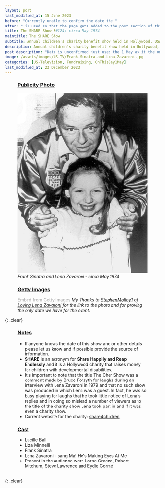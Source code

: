 ```yaml
---
layout: post
last_modified_at: 15 June 2023
before: "Currently unable to confirm the date the "
after: " is used so that the page gets added to the post section of this website."
title: The SHARE Show &#124; circa May 1974
maintitle: The SHARE Show
subtitle: Annual children's charity benefit show held in Hollywood, USA circa May 1974
description: Annual children's charity benefit show held in Hollywood, USA circa May 1974.
post_description: "Date is unconfirmed just used the 1 May as it the only date we currently have: Annual children's charity benefit show held in Hollywood, USA circa May 1974."
image: /assets/images/US-TV/Frank-Sinatra-and-Lena-Zavaroni.jpg
categories: [US-Television, Fundraising, OnThisDay1May]
last_modified_at: 23 December 2023
---
```


<figure class="fig1">
<figcaption>
<h3 id="publicity-photo"><a href="#publicity-photo">Publicity Photo</a></h3>
</figcaption>
<a href="/assets/images/US-TV/Frank-Sinatra-and-Lena-Zavaroni.jpg"><img src="/assets/images/US-TV/Frank-Sinatra-and-Lena-Zavaroni.jpg" class="full-width zoom-in"></a>
<figcaption>
<cite>Frank Sinatra and Lena Zavaroni - circa May 1974</cite>
</figcaption>
</figure>

<figure class="fig2">
<h3 id="getty"><a href="#getty">Getty Images</a></h3>
<a id='MCy8JodPSON1aU7HiGD9vg' class='gie-single' href='http://www.gettyimages.com/detail/103908505' target='_blank' style='color:#a7a7a7;text-decoration:none;font-weight:normal !important;border:none;display:inline-block;'>Embed from Getty Images</a><script>window.gie=window.gie||function(c){(gie.q=gie.q||[]).push(c)};gie(function(){gie.widgets.load({id:'MCy8JodPSON1aU7HiGD9vg',sig:'I97xSG1vEhL6-ZVE7yxXYFPPmX0aHuZHrcC9zqQBs_M=',w:'400px',h:'594px',items:'103908505',caption: true ,tld:'com',is360: false })});</script><script src='//embed-cdn.gettyimages.com/widgets.js' charset='utf-8' async></script>
<cite>My Thanks to <a class="external-link" href="https://github.com/StephenMolloy1">StephenMolloy1</a> of <a href="/research#l">Loving Lena Zavaroni</a> for the link to the photo and for proving the only date we have for the event.</cite>
</figure>

{: .clear}

<figure class="fig3">
<figcaption>
<h3 id="notes"><a href="#notes">Notes</a></h3>
<ul>
<li>If anyone knows the date of this show and or other details please let us know and if possible provide the source of information.</li>
<li><strong>SHARE</strong> is an acronym for <strong>Share Happily and Reap Endlessly</strong> and it is a Hollywood charity that raises money for children with developmental disabilities.</li>
<li>It's important to note that the title The Cher Show was a comment made by Bruce Forsyth for laughs during an interview with Lena Zavaroni in 1979 and that no such show was produced in which Lena was a guest. In fact, he was so busy playing for laughs that he took little notice of Lena's replies and in doing so mislead a number of viewers as to the title of the charity show Lena took part in and if it was even a charity show.</li>
<li>Current website for the charity: <a class="external-link" href="https://share4children.org">share4children</a></li>
</ul>
<h3 id="cast"><a href="#cast">Cast</a></h3>
<ul>
<li>Lucille Ball</li>
<li>Liza Minnelli</li>
<li>Frank Sinatra</li>
<li>Lena Zavaroni - sang Ma! He's Making Eyes At Me</li>
<li>Present in the audience were Lorne Greene, Robert Mitchum, Steve Lawrence and Eydie Gorm&#233;</li>
</ul>
</figcaption>
</figure>

<br />{: .clear}

